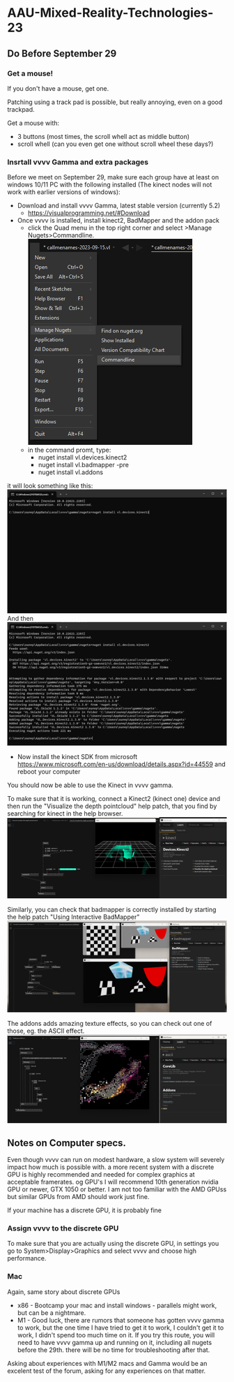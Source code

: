 # AAU-Mixed-Reality-Technologies-23


## Do Before September 29

### Get a mouse!
If you don't have a mouse, get one.

Patching using a track pad is possible, but really annoying, even on a good trackpad.

Get a mouse with:
- 3 buttons (most times, the scroll whell act as middle button)
- scroll whell (can you even get one without scroll wheel these days?)

### Insrtall vvvv Gamma and extra packages

Before we meet on September 29, make sure each group have at least on windows 10/11 PC with the following installed (The kinect nodes will not work with earlier versions of windows):

- Download and install vvvv Gamma, latest stable version (currently 5.2)
    - https://visualprogramming.net/#Download
- Once vvvv is installed, install kinect2, BadMapper and the addon pack
    - click the Quad menu in the top right corner and select >Manage Nugets>Commandline.
    ![Alt text](/img/NuGet-CMD.png)
    - in the command promt, type:
        - nuget install vl.devices.kinect2
        - nuget install vl.badmapper -pre
        - nuget install vl.addons

it will look something like this:
![bla bla](/img/NugetKinect2.png)
And then
![bla bla](/img/NugetKinect2Result.png)

- Now install the kinect SDK from microsoft https://www.microsoft.com/en-us/download/details.aspx?id=44559 and reboot your computer

You should now be able to use the Kinect in vvvv gamma.

To make sure that it is working, connect a Kinect2 (kinect one) device and then run the "Visualize the depth pointcloud" help patch, that you find by searching for kinect in the help browser.
![Alt text](/img/KinectPointcloud.png)

Similarly, you can check that badmapper is correctly installed by starting the help patch "Using Interactive BadMapper"
![Alt text](/img/Badmapper.png)

The addons adds amazing texture effects, so you can check out one of those, eg. the ASCII effect.
![Alt text](/img/Ascii.png)

## Notes on Computer specs.
Even though vvvv can run on modest hardware, a slow system will severely impact how much is possible with. a more recent system with a discrete GPU is highly recommended and needed for complex graphics at acceptable framerates.
og GPU's I will recommend 10th generation nvidia GPU or newer, GTX 1050 or better.
I am not too familiar with the AMD GPUss but similar GPUs from AMD should work just fine.

If your machine has a discrete GPU, it is probably fine 

### Assign vvvv to the discrete GPU
To  make sure that you are actually using the discrete GPU, in settings you go to System>Display>Graphics and select vvvv and choose high performance.

### Mac
Again, same story about discrete GPUs
- x86 - Bootcamp your mac and install windows - parallels might work, but can be a nightmare.
- M1 - Good luck, there are rumors that someone has gotten vvvv gamma to work, but the one time I have tried to get it to work, I couldn't get it to work, I didn't spend too much time on it. If you try this route, you will need to have vvvv gamma up and running on it, including all nugets before the 29th. there will be no time for troubleshooting after that.

Asking about experiences with M1/M2 macs and Gamma would be an excelent test of the forum, asking for any experiences on that matter.